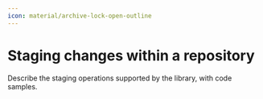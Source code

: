 ```yaml
---
icon: material/archive-lock-open-outline
---
```


# Staging changes within a repository

Describe the staging operations supported by the library, with code samples.
